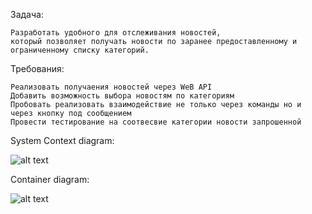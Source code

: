 Задача:

    Разработать удобного для отслеживания новостей, 
    который позволяет получать новости по заранее предоставленному и ограниченному списку категорий.

Требования:

    Реализовать получаения новостей через WeB API
    Добавить возможность выбора новостям по категориям
    Пробовать реализовать взаимодействие не только через команды но и через кнопку под сообщением
    Провести тестирование на соотвесвие категории новости запрошенной
    
System Context diagram: 

![alt text](https://i.postimg.cc/43zFn2Dt/4-1.png)

Container diagram:

![alt text](https://i.postimg.cc/1X6KY8yF/4-2.png)






